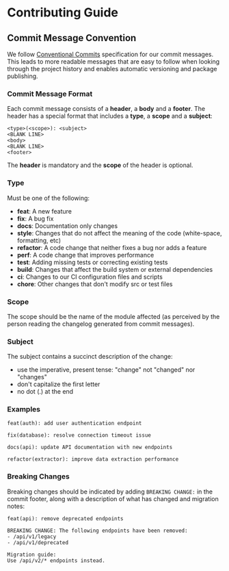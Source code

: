 # Contributing Guide

## Commit Message Convention

We follow [Conventional Commits](https://www.conventionalcommits.org/) specification for our commit messages. This leads to more readable messages that are easy to follow when looking through the project history and enables automatic versioning and package publishing.

### Commit Message Format
Each commit message consists of a **header**, a **body** and a **footer**. The header has a special format that includes a **type**, a **scope** and a **subject**:

```
<type>(<scope>): <subject>
<BLANK LINE>
<body>
<BLANK LINE>
<footer>
```

The **header** is mandatory and the **scope** of the header is optional.

### Type
Must be one of the following:

* **feat**: A new feature
* **fix**: A bug fix
* **docs**: Documentation only changes
* **style**: Changes that do not affect the meaning of the code (white-space, formatting, etc)
* **refactor**: A code change that neither fixes a bug nor adds a feature
* **perf**: A code change that improves performance
* **test**: Adding missing tests or correcting existing tests
* **build**: Changes that affect the build system or external dependencies
* **ci**: Changes to our CI configuration files and scripts
* **chore**: Other changes that don't modify src or test files

### Scope
The scope should be the name of the module affected (as perceived by the person reading the changelog generated from commit messages).

### Subject
The subject contains a succinct description of the change:

* use the imperative, present tense: "change" not "changed" nor "changes"
* don't capitalize the first letter
* no dot (.) at the end

### Examples

```
feat(auth): add user authentication endpoint

fix(database): resolve connection timeout issue

docs(api): update API documentation with new endpoints

refactor(extractor): improve data extraction performance
```

### Breaking Changes
Breaking changes should be indicated by adding `BREAKING CHANGE:` in the commit footer, along with a description of what has changed and migration notes:

```
feat(api): remove deprecated endpoints

BREAKING CHANGE: The following endpoints have been removed:
- /api/v1/legacy
- /api/v1/deprecated

Migration guide:
Use /api/v2/* endpoints instead.
```
